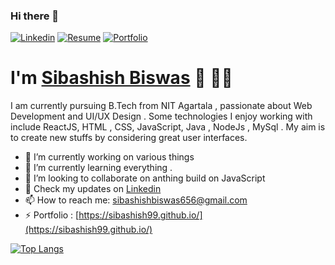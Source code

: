 ### Hi there 👋

[![Linkedin](https://img.shields.io/badge/-LinkedIn-222222?style=flat-square&logo=Linkedin&logoColor=white&link=www.linkedin.com/in/sibashish-biswas-147337154)](www.linkedin.com/in/sibashish-biswas-147337154)
[![Resume](https://img.shields.io/badge/-Resume-orange)](https://sibashish99.github.io/)
[![Portfolio](https://img.shields.io/badge/-Portfolio-yellow)](https://sibashish99.github.io/)


# I'm [Sibashish Biswas](https://sibashish99.github.io/) 👋 👨‍💻

I am currently pursuing B.Tech from NIT Agartala , passionate about Web Development and UI/UX Design . Some technologies I enjoy working with include ReactJS, HTML , CSS, JavaScript, Java , NodeJs , MySql . My aim is to create new stuffs by considering great  user interfaces.

- 🔭 I’m currently working on various things
- 🌱 I’m currently learning everything .
- 👯 I’m looking to collaborate on anthing build on JavaScript
- 👔 Check my updates on [Linkedin](www.linkedin.com/in/sibashish-biswas-147337154)
- 📫 How to reach me: [sibashishbiswas656@gmail.com](sibashishbiswas656@gmail.com)
- ⚡ Portfolio : [https://sibashish99.github.io/](https://sibashish99.github.io/)

[![Top Langs](https://github-readme-stats.vercel.app/api/top-langs/?username=sibashish99&hide_langs_below=1)](https://github.com/anuraghazra/github-readme-stats)

